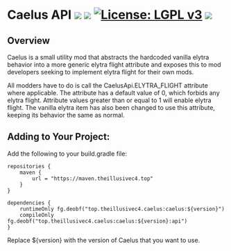 # Caelus API [![](http://cf.way2muchnoise.eu/versions/caelus.svg)](https://www.curseforge.com/minecraft/mc-mods/caelus) [![](http://cf.way2muchnoise.eu/short_caelus_downloads.svg)](https://www.curseforge.com/minecraft/mc-mods/caelus/files) [![License: LGPL v3](https://img.shields.io/badge/License-LGPL%20v3-blue.svg?&style=flat-square)](https://www.gnu.org/licenses/lgpl-3.0) [![](https://img.shields.io/discord/500852157503766538.svg?color=green&label=Discord&style=flat-square)](https://discord.gg/JWgrdwt)

## Overview

Caelus is a small utility mod that abstracts the hardcoded vanilla elytra behavior into a more generic elytra flight attribute and exposes this to mod developers seeking to implement elytra flight for their own mods.

All modders have to do is call the CaelusApi.ELYTRA_FLIGHT attribute where applicable. The attribute has a default value of 0, which forbids any elytra flight. Attribute values greater than or equal to 1 will enable elytra flight. The vanilla elytra item has also been changed to use this attribute, keeping its behavior the same as normal.

## Adding to Your Project:

Add the following to your build.gradle file:
```
repositories {
    maven {
        url = "https://maven.theillusivec4.top"
    }
}

dependencies {
    runtimeOnly fg.deobf("top.theillusivec4.caelus:caelus:${version}")
    compileOnly fg.deobf("top.theillusivec4.caelus:caelus:${version}:api")
}
```

 Replace ${version} with the version of Caelus that you want to use.
